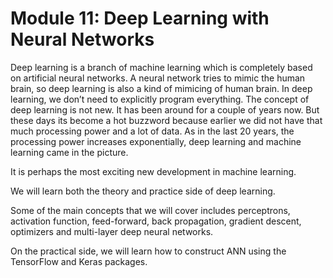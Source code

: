 # Module 11: Deep Learning with Neural Networks

Deep learning is a branch of machine learning which is completely based on artificial neural networks. A neural network tries to mimic the human brain, so deep learning is also a kind of mimicing of human brain. In deep learning, we don’t need to explicitly program everything. The concept of deep learning is not new. It has been around for a couple of years now. But these days its become a hot buzzword because earlier we did not have that much processing power and a lot of data. As in the last 20 years, the processing power increases exponentially, deep learning and machine learning came in the picture.

It is perhaps the most exciting new development in machine learning.

We will learn both the theory and practice side of deep learning.

Some of the main concepts that we will cover includes perceptrons, activation function, feed-forward, back propagation, gradient descent, optimizers and multi-layer deep neural networks.

On the practical side, we will learn how to construct ANN using the TensorFlow and Keras packages.
 
